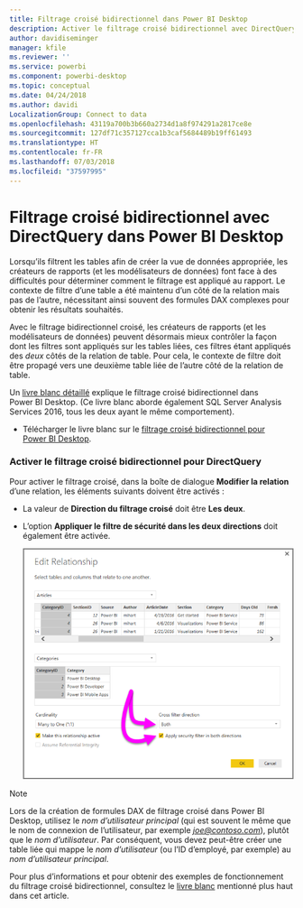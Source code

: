 ```yaml
---
title: Filtrage croisé bidirectionnel dans Power BI Desktop
description: Activer le filtrage croisé bidirectionnel avec DirectQuery dans Power BI Desktop
author: davidiseminger
manager: kfile
ms.reviewer: ''
ms.service: powerbi
ms.component: powerbi-desktop
ms.topic: conceptual
ms.date: 04/24/2018
ms.author: davidi
LocalizationGroup: Connect to data
ms.openlocfilehash: 43119a700b3b660a2734d1a8f974291a2817ce8e
ms.sourcegitcommit: 127df71c357127cca1b3caf5684489b19ff61493
ms.translationtype: HT
ms.contentlocale: fr-FR
ms.lasthandoff: 07/03/2018
ms.locfileid: "37597995"
---
```

# <a name="bidirectional-cross-filtering-using-directquery-in-power-bi-desktop"></a>Filtrage croisé bidirectionnel avec DirectQuery dans Power BI Desktop

Lorsqu’ils filtrent les tables afin de créer la vue de données appropriée, les créateurs de rapports (et les modélisateurs de données) font face à des difficultés pour déterminer comment le filtrage est appliqué au rapport. Le contexte de filtre d’une table a été maintenu d’un côté de la relation mais pas de l’autre, nécessitant ainsi souvent des formules DAX complexes pour obtenir les résultats souhaités.

Avec le filtrage bidirectionnel croisé, les créateurs de rapports (et les modélisateurs de données) peuvent désormais mieux contrôler la façon dont les filtres sont appliqués sur les tables liées, ces filtres étant appliqués des *deux* côtés de la relation de table. Pour cela, le contexte de filtre doit être propagé vers une deuxième table liée de l’autre côté de la relation de table.

Un [livre blanc détaillé](http://download.microsoft.com/download/2/7/8/2782DF95-3E0D-40CD-BFC8-749A2882E109/Bidirectional%20cross-filtering%20in%20Analysis%20Services%202016%20and%20Power%20BI.docx) explique le filtrage croisé bidirectionnel dans Power BI Desktop. (Ce livre blanc aborde également SQL Server Analysis Services 2016, tous les deux ayant le même comportement).

* Télécharger le livre blanc sur le [filtrage croisé bidirectionnel pour Power BI Desktop](http://download.microsoft.com/download/2/7/8/2782DF95-3E0D-40CD-BFC8-749A2882E109/Bidirectional%20cross-filtering%20in%20Analysis%20Services%202016%20and%20Power%20BI.docx).

### <a name="enabling-bidirectional-cross-filtering-for-directquery"></a>Activer le filtrage croisé bidirectionnel pour DirectQuery

Pour activer le filtrage croisé, dans la boîte de dialogue **Modifier la relation** d’une relation, les éléments suivants doivent être activés :

* La valeur de **Direction du filtrage croisé** doit être **Les deux**.
* L’option **Appliquer le filtre de sécurité dans les deux directions** doit également être activée.

  ![](media/desktop-bidirectional-filtering/bidirectional-filtering_2.png)

> [!NOTE]
> Lors de la création de formules DAX de filtrage croisé dans Power BI Desktop, utilisez le *nom d’utilisateur principal* (qui est souvent le même que le nom de connexion de l’utilisateur, par exemple <em>joe@contoso.com</em>), plutôt que le *nom d’utilisateur*. Par conséquent, vous devez peut-être créer une table liée qui mappe le *nom d’utilisateur* (ou l’ID d’employé, par exemple) au *nom d’utilisateur principal*.

Pour plus d’informations et pour obtenir des exemples de fonctionnement du filtrage croisé bidirectionnel, consultez le [livre blanc](http://download.microsoft.com/download/2/7/8/2782DF95-3E0D-40CD-BFC8-749A2882E109/Bidirectional%20cross-filtering%20in%20Analysis%20Services%202016%20and%20Power%20BI.docx) mentionné plus haut dans cet article.

